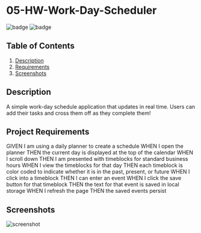 # 05-HW-Work-Day-Scheduler

 ![badge](https://img.shields.io/badge/license-MIT-brightgreen)
 ![badge](https://img.shields.io/github/languages/count/AJLosey/trivia-database)

   ## Table of Contents
  1. [Description](#description)
  2. [Requirements](#project-requirements)
  3. [Screenshots](#screenshots)

  ## Description
  A simple work-day schedule application that updates in real time. Users can add their tasks and cross them off as they complete them!


  ## Project Requirements
   GIVEN I am using a daily planner to create a schedule
   WHEN I open the planner
   THEN the current day is displayed at the top of the calendar
   WHEN I scroll down
   THEN I am presented with timeblocks for standard business hours
   WHEN I view the timeblocks for that day
   THEN each timeblock is color coded to indicate whether it is in the past, present, or future
   WHEN I click into a timeblock
   THEN I can enter an event
   WHEN I click the save button for that timeblock
   THEN the text for that event is saved in local storage
   WHEN I refresh the page
   THEN the saved events persist

  ## Screenshots
  ![screenshot](./img.png) 
